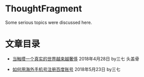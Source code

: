 ThoughtFragment
===============

Some serious topics were discussed here.

文章目录
========

-   [当触摸一个真实的世界越来越奢侈](./当触摸一个真实的世界越来越奢侈.md)
    2018年4月28日 by三七 头盖骨

-   [如何用海外手机号注册百度账号](./如何用海外手机号注册百度账号.md)
    2018年5月23日 by三七
